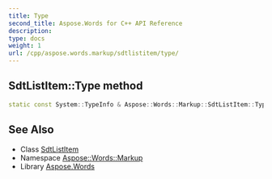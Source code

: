 ```yaml
---
title: Type
second_title: Aspose.Words for C++ API Reference
description: 
type: docs
weight: 1
url: /cpp/aspose.words.markup/sdtlistitem/type/
---
```

## SdtListItem::Type method




```cpp
static const System::TypeInfo & Aspose::Words::Markup::SdtListItem::Type()
```

## See Also

* Class [SdtListItem](../)
* Namespace [Aspose::Words::Markup](../../)
* Library [Aspose.Words](../../../)
